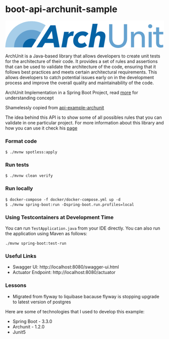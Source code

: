 # boot-api-archunit-sample

 ![](../images/ArchUnit-Logo.png) 

 ArchUnit is a Java-based library that allows developers to create unit tests for the architecture of their code. It provides a set of rules and assertions that can be used to validate the architecture of the code, ensuring that it follows best practices and meets certain architectural requirements. This allows developers to catch potential issues early on in the development process and improve the overall quality and maintainability of the code.

 ArchUnit Implementation in a Spring Boot Project, read [more](https://www.archunit.org/motivation) for understanding concept

Shamelessly copied from [api-example-archunit](https://github.com/andres-sacco/api-example-archunit)

The idea behind this API is to show some of all possibles rules that you can validate in one particular project. For more information about this library and how you can use it check his [page](https://sacco-andres.medium.com/)

### Format code

```shell
$ ./mvnw spotless:apply
```

### Run tests

```shell
$ ./mvnw clean verify
```

### Run locally

```shell
$ docker-compose -f docker/docker-compose.yml up -d
$ ./mvnw spring-boot:run -Dspring-boot.run.profiles=local
```

### Using Testcontainers at Development Time
You can run `TestApplication.java` from your IDE directly.
You can also run the application using Maven as follows:

```shell
./mvnw spring-boot:test-run
```

### Useful Links
* Swagger UI: http://localhost:8080/swagger-ui.html
* Actuator Endpoint: http://localhost:8080/actuator

### Lessons
* Migrated from flyway to liquibase bacause flyway is stopping upgrade to latest version of postgres

Here are some of technologies that I used to develop this example:
* Spring Boot - 3.3.0
* Archunit - 1.2.0
* Junit5